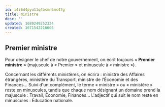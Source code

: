 ```yaml
---
id: i4i6d4pyu11q4bsmn5ms47g
title: ministre
desc: ''
updated: 1680249252334
created: 1671542216605
---
```


## Premier ministre

Pour désigner le chef de notre gouvernement, on écrit toujours « **Premier ministre** » (majuscule à « Premier » et minuscule à « ministre »).

Concernant les différents ministères, on écrira : ministre des Affaires étrangères, ministère du Transport, ministre de l'Économie et des Finances… Suivi d'un complément, le terme « ministre » ou « ministère » reste en minuscules, tandis que chaque nom désignant un domaine prend la majuscule : Travail, Économie, Finances… L'adjectif qui suit le nom reste en minuscules : Éducation nationale.